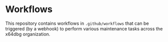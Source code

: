 # Workflows

This repository contains workflows in `.github/workflows` that can be triggered (by a webhook) to perform various maintenance tasks across the x64dbg organization.